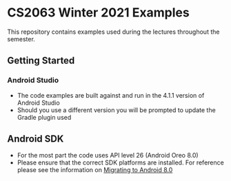 # CS2063 Winter 2021 Examples

This repository contains examples used during the lectures throughout the semester.

## Getting Started

### Android Studio
* The code examples are built against and run in the 4.1.1 version of Android Studio
* Should you use a different version you will be prompted to update the Gradle plugin used

## Android SDK
* For the most part the code uses API level 26 (Android Oreo 8.0)
* Please ensure that the correct SDK platforms are installed.  For reference please see the information on [Migrating to Android 8.0](https://developer.android.com/about/versions/oreo/android-8.0-migration#bfa)
